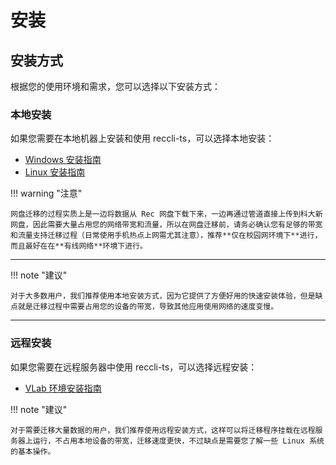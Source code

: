 # 安装

## 安装方式

根据您的使用环境和需求，您可以选择以下安装方式：

### 本地安装

如果您需要在本地机器上安装和使用 reccli-ts，可以选择本地安装：

- [Windows 安装指南](local/windows.md)
- [Linux 安装指南](local/linux.md)

!!! warning "注意"

    网盘迁移的过程实质上是一边将数据从 Rec 网盘下载下来，一边再通过管道直接上传到科大新网盘，因此需要大量占用您的网络带宽和流量，所以在网盘迁移前，请务必确认您有足够的带宽和流量支持迁移过程（日常使用手机热点上网需尤其注意），推荐**仅在校园网环境下**进行，而且最好在在**有线网络**环境下进行。

---

!!! note "建议"

    对于大多数用户，我们推荐使用本地安装方式，因为它提供了方便好用的快速安装体验，但是缺点就是迁移过程中需要占用您的设备的带宽，导致其他应用使用网络的速度变慢。

---

### 远程安装

如果您需要在远程服务器中使用 reccli-ts，可以选择远程安装：

- [VLab 环境安装指南](remote/vlab.md)

!!! note "建议"

    对于需要迁移大量数据的用户，我们推荐使用远程安装方式，这样可以将迁移程序挂载在远程服务器上运行，不占用本地设备的带宽，迁移速度更快，不过缺点是需要您了解一些 Linux 系统的基本操作。
